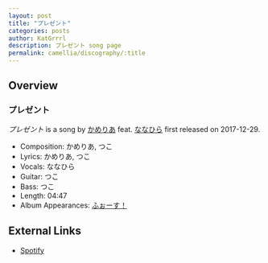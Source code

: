 ```yaml
---
layout: post
title: "プレゼント"
categories: posts
author: KatGrrrl
description: プレゼント song page
permalink: camellia/discography/:title
---
```


## Overview

### プレゼント

*プレゼント* is a song by [かめりあ](<{% link postsWiki/_posts/2023-12-10-camellia.md %}>) feat. [ななひら](#) first released on 2017-12-29.

* Composition: かめりあ, つこ
* Lyrics: かめりあ, つこ
* Vocals: ななひら
* Guitar: つこ
* Bass: つこ
* Length: 04:47
* Album Appearances: [ふぉーす！](<{% link postsInclude/_posts/camellia/albums/Force/2023-12-20-Force.md %}>)

## External Links

* [Spotify](https://open.spotify.com/track/4wZuKcVLvHIx9Sh4xgmwcz?si=80ea2af960a24686)
